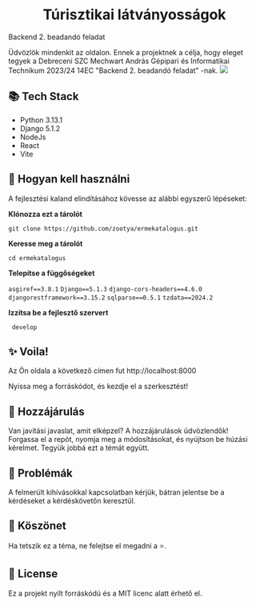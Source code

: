 
 <h1 align="center">Túrisztikai látványosságok</h1>
 Backend 2. beadandó feladat

Üdvözlök mindenkit az oldalon. Ennek a projektnek a célja, hogy eleget tegyek a Debreceni SZC Mechwart András Gépipari és Informatikai Technikum 2023/24 14EC "Backend 2. beadandó feladat" -nak.
<img src="https://www.dszcmechwart.hu/_next/image?url=https%3A%2F%2Fdeb-mechwart.cms.intezmeny.edir.hu%2Fuploads%2Fthumbnail_mehwart_f1dce688ee.png&w=256&q=90">

## 📚 Tech Stack

- Python 3.13.1
- Django 5.1.2
- NodeJs
- React
- Vite
 

## 🚀 Hogyan kell használni

A fejlesztési kaland elindításához kövesse az alábbi egyszerű lépéseket:

**Klónozza ezt a tárolót**

```git clone https://github.com/zootya/ermekatalogus.git```

**Keresse meg a tárolót**

```cd ermekatalogus```

**Telepítse a függőségeket**

```asgiref==3.8.1```
```Django==5.1.3```
```django-cors-headers==4.6.0```
```djangorestframework==3.15.2```
```sqlparse==0.5.1```
```tzdata==2024.2```

**Izzítsa be a fejlesztő szervert**

``` develop```

## ✨ Voila!

Az Ön oldala a következő címen fut http://localhost:8000

Nyissa meg a forráskódot, és kezdje el a szerkesztést!


## 🤝 Hozzájárulás

Van javítási javaslat, amit elképzel? A hozzájárulások üdvözlendők! Forgassa el a repót, nyomja meg a módosításokat, és nyújtson be húzási kérelmet. Tegyük jobbá ezt a témát együtt.

## 👾 Problémák

A felmerült kihívásokkal kapcsolatban kérjük, bátran jelentse be a kérdéseket a kérdéskövetőn keresztül.

## 🙏 Köszönet

Ha tetszik ez a téma, ne felejtse el megadni a ⭐.

## 📝 License

Ez a projekt nyílt forráskódú és a MIT licenc alatt érhető el.